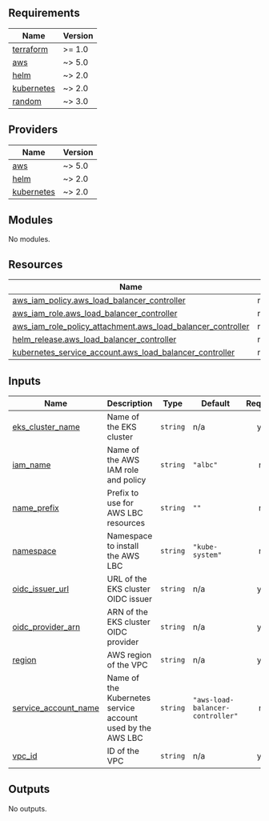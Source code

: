 ## Requirements

| Name | Version |
|------|---------|
| <a name="requirement_terraform"></a> [terraform](#requirement\_terraform) | >= 1.0 |
| <a name="requirement_aws"></a> [aws](#requirement\_aws) | ~> 5.0 |
| <a name="requirement_helm"></a> [helm](#requirement\_helm) | ~> 2.0 |
| <a name="requirement_kubernetes"></a> [kubernetes](#requirement\_kubernetes) | ~> 2.0 |
| <a name="requirement_random"></a> [random](#requirement\_random) | ~> 3.0 |

## Providers

| Name | Version |
|------|---------|
| <a name="provider_aws"></a> [aws](#provider\_aws) | ~> 5.0 |
| <a name="provider_helm"></a> [helm](#provider\_helm) | ~> 2.0 |
| <a name="provider_kubernetes"></a> [kubernetes](#provider\_kubernetes) | ~> 2.0 |

## Modules

No modules.

## Resources

| Name | Type |
|------|------|
| [aws_iam_policy.aws_load_balancer_controller](https://registry.terraform.io/providers/hashicorp/aws/latest/docs/resources/iam_policy) | resource |
| [aws_iam_role.aws_load_balancer_controller](https://registry.terraform.io/providers/hashicorp/aws/latest/docs/resources/iam_role) | resource |
| [aws_iam_role_policy_attachment.aws_load_balancer_controller](https://registry.terraform.io/providers/hashicorp/aws/latest/docs/resources/iam_role_policy_attachment) | resource |
| [helm_release.aws_load_balancer_controller](https://registry.terraform.io/providers/hashicorp/helm/latest/docs/resources/release) | resource |
| [kubernetes_service_account.aws_load_balancer_controller](https://registry.terraform.io/providers/hashicorp/kubernetes/latest/docs/resources/service_account) | resource |

## Inputs

| Name | Description | Type | Default | Required |
|------|-------------|------|---------|:--------:|
| <a name="input_eks_cluster_name"></a> [eks\_cluster\_name](#input\_eks\_cluster\_name) | Name of the EKS cluster | `string` | n/a | yes |
| <a name="input_iam_name"></a> [iam\_name](#input\_iam\_name) | Name of the AWS IAM role and policy | `string` | `"albc"` | no |
| <a name="input_name_prefix"></a> [name\_prefix](#input\_name\_prefix) | Prefix to use for AWS LBC resources | `string` | `""` | no |
| <a name="input_namespace"></a> [namespace](#input\_namespace) | Namespace to install the AWS LBC | `string` | `"kube-system"` | no |
| <a name="input_oidc_issuer_url"></a> [oidc\_issuer\_url](#input\_oidc\_issuer\_url) | URL of the EKS cluster OIDC issuer | `string` | n/a | yes |
| <a name="input_oidc_provider_arn"></a> [oidc\_provider\_arn](#input\_oidc\_provider\_arn) | ARN of the EKS cluster OIDC provider | `string` | n/a | yes |
| <a name="input_region"></a> [region](#input\_region) | AWS region of the VPC | `string` | n/a | yes |
| <a name="input_service_account_name"></a> [service\_account\_name](#input\_service\_account\_name) | Name of the Kubernetes service account used by the AWS LBC | `string` | `"aws-load-balancer-controller"` | no |
| <a name="input_vpc_id"></a> [vpc\_id](#input\_vpc\_id) | ID of the VPC | `string` | n/a | yes |

## Outputs

No outputs.
